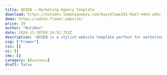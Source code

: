 ```yaml
---
title: ADZEN — Marketing Agency Template
download: https://nutsdev.lemonsqueezy.com/buy/67aae291-9ae7-44b3-ad5c-de78d9beac91?desc=0
demo: https://adzen.framer.website/
price: 39
author: "NutsDev"
date: 2024-11-30T09:14:52.751Z
description: "ADZEN is a stylish website template perfect for marketing agencies. Its clean design, customizable layouts, and easy-to-use interface make it simple to showcase your services, helping you create a strong online presence."
ssg: ["Framer"]
css: []
ui: []
cms: []
category: [Business]
draft: false
---
```

